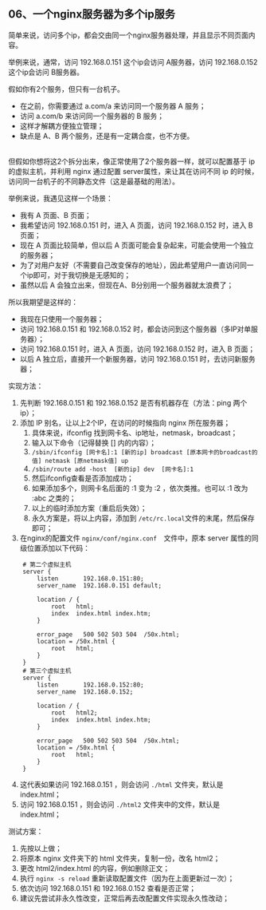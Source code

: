 
## 06、一个nginx服务器为多个ip服务

简单来说，访问多个ip，都会交由同一个nginx服务器处理，并且显示不同页面内容。

举例来说，通常，访问 192.168.0.151 这个ip会访问 A服务器，访问 192.168.0.152 这个ip会访问 B服务器。

假如你有2个服务，但只有一台机子。

* 在之前，你需要通过 a.com/a 来访问同一个服务器 A 服务；
* 访问 a.com/b 来访问同一个服务器的 B 服务；
* 这样才解耦方便独立管理；
* 缺点是 A、B 两个服务，还是有一定耦合度，也不方便。

<br/>
但假如你想将这2个拆分出来，像正常使用了2个服务器一样，就可以配置基于 ip 的虚拟主机，并利用 nginx 通过配置 server属性，来让其在访问不同 ip 的时候，访问同一台机子的不同静态文件（这是最基础的用法）。

举例来说，我遇见这样一个场景：

* 我有 A 页面、B 页面；
* 我希望访问 192.168.0.151 时，进入 A 页面，访问 192.168.0.152 时，进入 B 页面；
* 现在 A 页面比较简单，但以后 A 页面可能会复杂起来，可能会使用一个独立的服务器；
* 为了对用户友好（不需要自己改变保存的地址），因此希望用户一直访问同一个ip即可，对于我切换是无感知的；
* 虽然以后 A 会独立出来，但现在A、B分别用一个服务器就太浪费了；

所以我期望是这样的：

* 我现在只使用一个服务器；
* 访问 192.168.0.151 和 192.168.0.152 时，都会访问到这个服务器（多IP对单服务器）；
* 访问 192.168.0.151 时，进入 A 页面，访问 192.168.0.152 时，进入 B 页面；
* 以后 A 独立后，直接开一个新服务器，访问 192.168.0.151 时，去访问新服务器；

实现方法：

1. 先判断 192.168.0.151 和 192.168.0.152 是否有机器存在（方法：ping 两个ip）；
2. 添加 IP 别名，让以上2个IP，在访问的时候指向 nginx 所在服务器；
    1. 具体来说，ifconfig 找到网卡名、ip地址，netmask，broadcast；
    2. 输入以下命令（记得替换 [] 内的内容）；
    3. ``/sbin/ifconfig [网卡名]:1 [新的ip] broadcast [原本网卡的broadcast的值] netmask [原netmask值] up``
    4. ``/sbin/route add -host  [新的ip] dev  [网卡名]:1``
    5. 然后ifconfig查看是否添加成功；
    6. 如果添加多个，则网卡名后面的 :1 变为 :2 ，依次类推。也可以 :1 改为 :abc 之类的；
    7. 以上的临时添加方案（重启后失效）；
    8. 永久方案是，将以上内容，添加到 ``/etc/rc.local``文件的末尾，然后保存即可；
3. 在nginx的配置文件 ``nginx/conf/nginx.conf``　文件中，原本 server 属性的同级位置添加以下代码：
```
    # 第二个虚拟主机
    server {
        listen       192.168.0.151:80;
        server_name  192.168.0.151 default;
    
        location / {
            root   html;
            index  index.html index.htm;
        }
    
        error_page   500 502 503 504  /50x.html;
        location = /50x.html {
            root   html;
        }
    }
    # 第三个虚拟主机
    server {
        listen       192.168.0.152:80;
        server_name  192.168.0.152;
    
        location / {
            root   html2;
            index  index.html index.htm;
        }
    
        error_page   500 502 503 504  /50x.html;
        location = /50x.html {
            root   html;
        }
    }
```
4. 这代表如果访问 192.168.0.151 ，则会访问 ``./html`` 文件夹，默认是 index.html；
5. 访问 192.168.0.151 ，则会访问 ``./html2`` 文件夹中的文件，默认是 index.html；

测试方案：

1. 先按以上做；
2. 将原本 nginx 文件夹下的 html 文件夹，复制一份，改名 html2；
3. 更改 html2/index.html 的内容，例如删除正文；
4. 执行 ``nginx -s reload`` 重新读取配置文件（因为在上面更新过一次）；
5. 依次访问 192.168.0.151 和 192.168.0.152 查看是否正常；
6. 建议先尝试非永久性改变，正常后再去改配置文件实现永久性改动；
